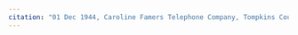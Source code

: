 ```yaml
---
citation: "01 Dec 1944, Caroline Famers Telephone Company, Tompkins County History Center"
---
```



